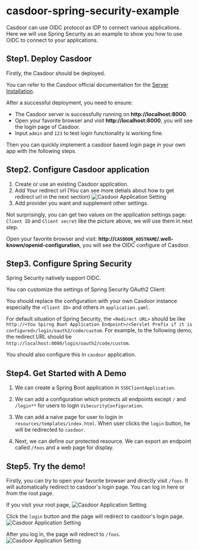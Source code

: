 # casdoor-spring-security-example


Casdoor can use OIDC protocol as IDP to connect various applications. Here we will use Spring Security as an example to show you how to use OIDC to connect to your applications.

## Step1. Deploy Casdoor

Firstly, the Casdoor should be deployed.

You can refer to the Casdoor official documentation for the [Server Installation](https://casdoor.org/docs/basic/server-installation).

After a successful deployment, you need to ensure:

- The Casdoor server is successfully running on **http://localhost:8000**.
- Open your favorite browser and visit **http://localhost:8000**, you will see the login page of Casdoor.
- Input `admin` and `123` to test login functionality is working fine.

Then you can quickly implement a casdoor based login page in your own app with the following steps.


## Step2. Configure Casdoor application
1. Create or use an existing Casdoor application.
2. Add Your redirect url (You can see more detials about how to get redirect url in the next section)
   ![Casdoor Application Setting](https://casdoor.org/assets/images/appsetting_spring_security-f2662d02db2032cea21f3b39b03b6c60.png)
3. Add provider you want and supplement other settings.

Not surprisingly, you can get two values ​​on the application settings page: `Client ID` and `Client secret` like the picture above, we will use them in next step.

Open your favorite browser and visit: **http://`CASDOOR_HOSTNAME`/.well-known/openid-configuration**, you will see the OIDC configure of Casdoor.

## Step3. Configure Spring Security
Spring Security natively support OIDC.

You can customize the settings of Spring Security OAuth2 Client:

You should replace the configuration with your own Casdoor instance especially the `<Client ID>` and others in `application.yaml`.

For default situation of Spring Security, the `<Redirect URL>` should be like `http://<You Spirng Boot Application Endpoint>/<Servlet Prefix if it is configured>/login/oauth2/code/custom`.
For example, to the following demo, the redirect URL should be `http://localhost:8080/login/oauth2/code/custom`.

You should also configure this in `casdoor` application.

## Step4. Get Started with A Demo

1. We can create a Spring Boot application in `SSOClientApplication`.

2. We can add a configuration which protects all endpoints except `/` and `/login**` for users to login `UiSecurityConfiguration`.

3. We can add a naive page for user to login in `resources/templates/index.html`. When user clicks the `login` button, he will be redirected to `casdoor`.

4. Next, we can define our protected resource. We can export an endpoint called `/foos` and a web page for display.

## Step5. Try the demo!

Firstly, you can try to open your favorite browser and directly visit `/foos`. It will automatically redirect to casdoor's login page. You can log in here or from the root page.

If you visit your root page,
![Casdoor Application Setting](https://casdoor.org/assets/images/spring_security_welcome-5a0d467a89d0134ed035b7718f3c834d.png)

Click the `login` button and the page will redirect to casdoor's login page.
![Casdoor Application Setting](https://casdoor.org/assets/images/spring_security_casdoor-c0e156eb1514956214cad0b0d8d3ac98.png)

After you log in, the page will redirect to `/foos`.
![Casdoor Application Setting](https://casdoor.org/assets/images/spring_security_resource-820aab1821d09e451632a46bb73df602.png)
